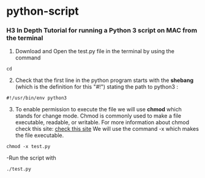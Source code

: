 # python-script

### H3 In Depth Tutorial for running a Python 3 script on MAC from the terminal




1. Download and Open the test.py file in the terminal by using the command

```cd```

2. Check that the first line in the python program starts with the **shebang** (which is the definition for this "#!") stating the path to python3 : 

```#!/usr/bin/env python3```



3. To enable permission to execute the file we will use **chmod** which stands for change mode.
    Chmod is commonly used to make a file executable, readable, or writable.
    For more information about chmod check this site: [check this site](https://www.computerhope.com/unix/uchmod.htm)
    We will use the command -x which makes the file e*x*ecutable.

```chmod -x test.py```

-Run the script with

```./test.py```
